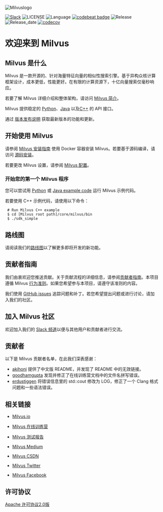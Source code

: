 ![Milvuslogo](https://raw.githubusercontent.com/milvus-io/docs/master/assets/milvus_logo.png)

[![Slack](https://img.shields.io/badge/Join-Slack-orange)](https://join.slack.com/t/milvusio/shared_invite/enQtNzY1OTQ0NDI3NjMzLWNmYmM1NmNjOTQ5MGI5NDhhYmRhMGU5M2NhNzhhMDMzY2MzNDdlYjM5ODQ5MmE3ODFlYzU3YjJkNmVlNDQ2ZTk)
![LICENSE](https://img.shields.io/badge/license-Apache--2.0-brightgreen)
![Language](https://img.shields.io/badge/language-C%2B%2B-blue)
[![codebeat badge](https://codebeat.co/badges/e030a4f6-b126-4475-a938-4723d54ec3a7?style=plastic)](https://codebeat.co/projects/github-com-jinhai-cn-milvus-master)
![Release](https://img.shields.io/badge/release-v0.5.3-yellowgreen)
![Release_date](https://img.shields.io/badge/release_date-October-yellowgreen)
[![codecov](https://codecov.io/gh/milvus-io/milvus/branch/master/graph/badge.svg)](https://codecov.io/gh/milvus-io/milvus)


# 欢迎来到 Milvus

## Milvus 是什么

Milvus 是一款开源的、针对海量特征向量的相似性搜索引擎。基于异构众核计算框架设计，成本更低，性能更好。在有限的计算资源下，十亿向量搜索仅毫秒响应。

若要了解 Milvus 详细介绍和整体架构，请访问 [Milvus 简介](https://www.milvus.io/docs/zh-CN/aboutmilvus/overview/)。

Milvus 提供稳定的 [Python](https://github.com/milvus-io/pymilvus)、[Java](https://github.com/milvus-io/milvus-sdk-java) 以及[C++](https://github.com/milvus-io/milvus/tree/master/core/src/sdk) 的 API 接口。

通过 [版本发布说明](https://milvus.io/docs/zh-CN/release/v0.5.3/) 获取最新版本的功能和更新。

## 开始使用 Milvus

请参阅 [Milvus 安装指南](https://www.milvus.io/docs/zh-CN/userguide/install_milvus/) 使用 Docker 容器安装 Milvus。若要基于源码编译，请访问 [源码安装](install.md)。

若要更改 Milvus 设置，请参阅 [Milvus 配置](https://www.milvus.io/docs/zh-CN/reference/milvus_config/)。

### 开始您的第一个 Milvus 程序

您可以尝试用 [Python](https://www.milvus.io/docs/en/userguide/example_code/) 或 [Java example code](https://github.com/milvus-io/milvus-sdk-java/tree/master/examples) 运行 Milvus 示例代码。

若要使用 C++ 示例代码，请使用以下命令：

```shell
 # Run Milvus C++ example
 $ cd [Milvus root path]/core/milvus/bin
 $ ./sdk_simple
```

## 路线图

请阅读我们的[路线图](https://milvus.io/docs/zh-CN/roadmap/)以了解更多即将开发的新功能。

## 贡献者指南

我们由衷欢迎您推送贡献。关于贡献流程的详细信息，请参阅[贡献者指南](https://github.com/milvus-io/milvus/blob/master/CONTRIBUTING.md)。本项目遵循 Milvus [行为准则](https://github.com/milvus-io/milvus/blob/master/CODE_OF_CONDUCT.md)。如果您希望参与本项目，请遵守该准则的内容。

我们使用 [GitHub issues](https://github.com/milvus-io/milvus/issues) 追踪问题和补丁。若您希望提出问题或进行讨论，请加入我们的社区。

## 加入 Milvus 社区

欢迎加入我们的 [Slack 频道](https://join.slack.com/t/milvusio/shared_invite/enQtNzY1OTQ0NDI3NjMzLWNmYmM1NmNjOTQ5MGI5NDhhYmRhMGU5M2NhNzhhMDMzY2MzNDdlYjM5ODQ5MmE3ODFlYzU3YjJkNmVlNDQ2ZTk)以便与其他用户和贡献者进行交流。

## 贡献者

以下是 Milvus 贡献者名单，在此我们深表感谢：

- [akihoni](https://github.com/akihoni) 提供了中文版 README，并发现了 README 中的无效链接。
- [goodhamgupta](https://github.com/goodhamgupta) 发现并修正了在线训练营文档中的文件名拼写错误。
- [erdustiggen](https://github.com/erdustiggen) 将错误信息里的 std::cout 修改为 LOG，修正了一个 Clang 格式问题和一些语法错误。

## 相关链接

- [Milvus.io](https://www.milvus.io)

- [Milvus 在线训练营](https://github.com/milvus-io/bootcamp)

- [Milvus 测试报告](https://github.com/milvus-io/milvus/tree/master/docs)

- [Milvus Medium](https://medium.com/@milvusio)

- [Milvus CSDN](https://zilliz.blog.csdn.net/)

- [Milvus Twitter](https://twitter.com/milvusio)

- [Milvus Facebook](https://www.facebook.com/io.milvus.5)

## 许可协议

[Apache 许可协议2.0版](https://github.com/milvus-io/milvus/blob/master/LICENSE)
